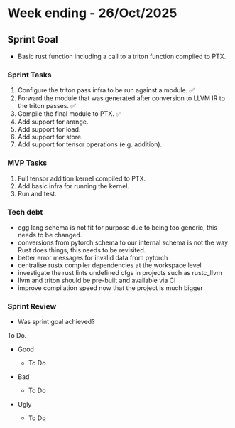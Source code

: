 # Week ending - 26/Oct/2025

## Sprint Goal

- Basic rust function including a call to a triton function compiled to PTX.

### Sprint Tasks

1. Configure the triton pass infra to be run against a module. ✅
2. Forward the module that was generated after conversion to LLVM IR to the triton passes. ✅
3. Compile the final module to PTX. ✅
4. Add support for arange.
5. Add support for load.
6. Add support for store.
7. Add support for tensor operations (e.g. addition).

### MVP Tasks

1. Full tensor addition kernel compiled to PTX.
2. Add basic infra for running the kernel.
3. Run and test.

### Tech debt

- egg lang schema is not fit for purpose due to being too generic, this needs to be changed.
- conversions from pytorch schema to our internal schema is not the way Rust does things, this needs to be revisited.
- better error messages for invalid data from pytorch
- centralise rustx compiler dependencies at the workspace level
- investigate the rust lints undefined cfgs in projects such as rustc_llvm
- llvm and triton should be pre-built and available via CI
- improve compilation speed now that the project is much bigger

### Sprint Review

- Was sprint goal achieved?

To Do.

- Good
  - To Do

- Bad
  - To Do

- Ugly
  - To Do
